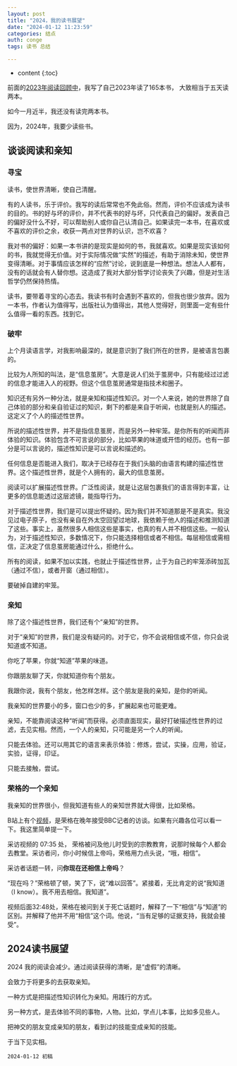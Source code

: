 ```yaml
---
layout: post
title: "2024，我的读书展望"
date: "2024-01-12 11:23:59"
categories: 结点
auth: conge
tags: 读书 总结

---
```

* content
{:toc}

前面的[2023年阅读回顾中](https://conge.livingwithfcs.org/2024/01/11/review-books-2023/)，我写了自己2023年读了165本书， 大致相当于五天读两本。

如今一月近半，我还没有读完两本书。

因为，2024年，我要少读些书。






## 谈谈阅读和亲知

### 寻宝

读书，使世界清晰，使自己清醒。

有的人读书，乐于评价。我写的读后常常也不免此俗。然而，评价不应该成为读书的目的。书的好与坏的评价，并不代表书的好与坏，只代表自己的偏好。发表自己的偏好没什么不好，可以帮助别人或你自己认清自己。如果读完一本书，在喜欢或不喜欢的评价之余，收获一两点对世界的认识，岂不欢喜？

我对书的偏好：如果一本书讲的是现实是如何的书，我就喜欢。如果是现实该如何的书，我就觉得无价值。对于实际情况做“实然”的描述，有助于消除未知，使世界变得清晰。对于事情应该怎样的“应然”讨论，说到底是一种想法。想法人人都有，没有的话就会有人替你想。这造成了我对大部分哲学讨论丧失了兴趣，但是对生活哲学仍然保持热情。

读书，要带着寻宝的心态去。我读书有时会遇到不喜欢的，但我也很少放弃。因为一本书，作者认为值得写，出版社认为值得出，其他人觉得好，则里面一定有些什么值得一看的东西。找到它。

### 破牢

上个月读语言学，对我影响最深的，就是意识到了我们所在的世界，是被语言包裹的。

比较为人所知的叫法，是“信息茧房”。大意是说人们处于茧房中，只有能经过过滤的信息才能进入人的视野。但这个信息茧房通常是指技术和圈子。

知识还有另外一种分法，就是亲知和描述性知识。对一个人来说，她的世界除了自己体验的部分和亲自验证过的知识，剩下的都是来自于听闻，也就是别人的描述。这定义了个人的描述性世界。

所说的描述性世界，并不是指信息茧房，而是另外一种牢笼。是你所有的听闻而非体验的知识。体验包含不可言说的部分，比如苹果的味道或开悟的经历。也有一部分是可以言说的，描述性知识是可以言说和描述的。

任何信息是否能进入我们，取决于已经存在于我们头脑的由语言构建的描述性世界。这个描述性世界，就是个人拥有的，最大的信息茧房。

阅读可以扩展描述性世界。广泛性阅读，就是让这层包裹我们的语言得到丰富，让更多的信息能透过这层滤镜，能指导行为。

对于描述性世界，我们是可以提出怀疑的。因为我们并不知道那是不是真实。我没见过电子原子，也没有亲自在外太空回望过地球，我依赖于他人的描述和推测知道了这些。事实上，虽然很多人相信这些是事实，也真的有人并不相信这些。一般认为，对于描述性知识，多数情况下，你只能选择相信或者不相信。每层相信或需相信，正决定了信息茧房能通过什么，拒绝什么。

所有的阅读，如果不加以实践，也就止于描述性世界，止于为自己的牢笼添砖加瓦（通过不信），或者开窗（通过相信）。

要破掉自建的牢笼。

### 亲知

除了这个描述性世界，我们还有个“亲知”的世界。

对于“亲知”的世界，我们是没有疑问的。对于它，你不会说相信或不信，你只会说知道或不知道。

你吃了苹果，你就“知道”苹果的味道。

你跟朋友聊了天，你就知道你有个朋友。

我跟你说，我有个朋友，他怎样怎样。这个朋友是我的亲知，是你的听闻。

我亲知的世界要小的多，窗口也少的多，扩展起来也可能更难。

亲知，不能靠阅读这种“听闻”而获得。必须直面现实，最好打破描述性世界的过滤，去见实相。然而，一个人的亲知，只可能是另一个人的听闻。

只能去体验。还可以用其它的语言来表示体验：修炼，尝试，实操，应用，验证，实验，证得，印证。

只能去接触，尝试。

### 荣格的一个亲知

我亲知的世界很小，但我知道有些人的亲知世界就大得很，比如荣格。

B站上有个[视频](https://www.bilibili.com/video/BV1v7411f7UA/)，是荣格在晚年接受BBC记者的访谈。如果有兴趣各位可以看一下。我这里简单提一下。

采访视频的 07:35 处， 荣格被问及他儿时受到的宗教教育，说那时候每个人都会去教堂。采访者问，你小时候信上帝吗，荣格用力点头说，“哦，相信”。

采访者话题一转，问**你现在还相信上帝吗**？

“现在吗？”荣格顿了顿，笑了下，说“难以回答”。紧接着，无比肯定的说“我知道（I know）。我不用去相信。我知道”。

视频后面32:48处，荣格在被问到关于死亡话题时，解释了一下“相信”与“知道”的区别。并解释了他并不用“相信”这个词。他说，“当有足够的证据支持，我就会接受”。

## 2024读书展望

2024 我的阅读会减少。通过阅读获得的清晰，是“虚假”的清晰。

会致力于将更多的去获取亲知。

一种方式是把描述性知识转化为亲知。用践行的方式。

另一种方式，是去体验不同的事物，人物。比如，学点儿本事，比如多见些人。

把神交的朋友变成亲知的朋友，看到过的技能变成亲知的技能。

于当下见实相。

```
2024-01-12 初稿
```
